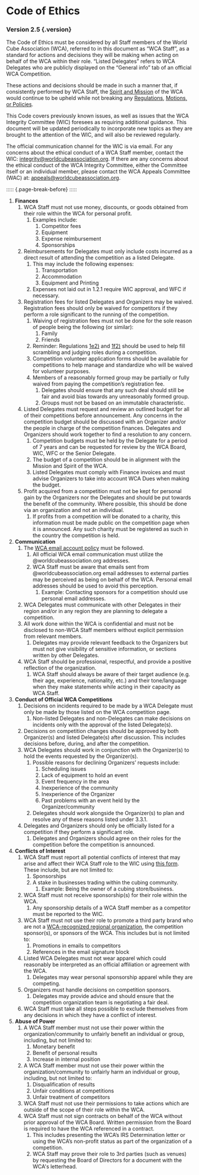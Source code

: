 # Code of Ethics

### Version 2.5 {.version}

The Code of Ethics must be considered by all Staff members of the World Cube Association (WCA), referred to in this document as “WCA Staff”, as a standard for actions and decisions they will be making when acting on behalf of the WCA within their role. “Listed Delegates” refers to WCA Delegates who are publicly displayed on the “General info” tab of an official WCA Competition.

These actions and decisions should be made in such a manner that, if consistently performed by WCA Staff, the [Spirit and Mission](wcadoc{documents/motions/Spirit.pdf}) of the WCA would continue to be upheld while not breaking any [Regulations](wca{regulations}), [Motions, or Policies](wca{documents}).

This Code covers previously known issues, as well as issues that the WCA Integrity Committee (WIC) foresees as requiring additional guidance. This document will be updated periodically to incorporate new topics as they are brought to the attention of the WIC, and will also be reviewed regularly.

The official communication channel for the WIC is via email. For any concerns about the ethical conduct of a WCA Staff member, contact the WIC: [integrity@worldcubeassociation.org](mailto:integrity@worldcubeassociation.org). If there are any concerns about the ethical conduct of the WCA Integrity Committee, either the Committee itself or an individual member, please contact the WCA Appeals Committee (WAC) at: [appeals@worldcubeassociation.org](mailto:appeals@worldcubeassociation.org).

::::: {.page-break-before}
:::::

1. **Finances**
   1. WCA Staff must not use money, discounts, or goods obtained from their role within the WCA for personal profit.
      1. Examples include:
         1. Competitor fees
         2. Equipment
         3. Expense reimbursement
         4. Sponsorships
   2. Reimbursements for Delegates must only include costs incurred as a direct result of attending the competition as a listed Delegate.
      1. This may include the following expenses:
         1. Transportation
         2. Accommodation
         3. Equipment and Printing
      2. Expenses not laid out in 1.2.1 require WIC approval, and WFC if necessary.
   3. Registration fees for listed Delegates and Organizers may be waived. Registration fees should only be waived for competitors if they perform a role significant to the running of the competition.
      1. Waiving of registration fees must not be done for the sole reason of people being the following (or similar):
         1. Family
         2. Friends
      2. Reminder: Regulations [1e2)](wca{regulations/#1e2}) and [1f2)](wca{regulations/#1f2}) should be used to help fill scrambling and judging roles during a competition.
      3. Competition volunteer application forms should be available for competitions to help manage and standardize who will be waived for volunteer purposes.
      4. Members of a reasonably formed group may be partially or fully waived from paying the competition’s registration fee.
         1. Delegates should ensure that any such deal should still be fair and avoid bias towards any unreasonably formed group.
         2. Groups must not be based on an immutable characteristic.
   4. Listed Delegates must request and review an outlined budget for all of their competitions before announcement. Any concerns in the competition budget should be discussed with an Organizer and/or the people in charge of the competition finances. Delegates and Organizers should work together to find a resolution to any concern.
      1. Competition budgets must be held by the Delegate for a period of 7 years and can be requested for review by the WCA Board, WIC, WFC or the Senior Delegate.
      2. The budget of a competition should be in alignment with the Mission and Spirit of the WCA.
      3. Listed Delegates must comply with Finance invoices and must advise Organizers to take into account WCA Dues when making the budget.
   5. Profit acquired from a competition must not be kept for personal gain by the Organizers nor the Delegates and should be put towards the benefit of the community. Where possible, this should be done via an organization and not an individual.
      1. If profits from a competition will be donated to a charity, this information must be made public on the competition page when it is announced. Any such charity must be registered as such in the country the competition is held.
2. **Communication**
   1. The [WCA email account policy](wcadoc{documents/policies/internal/Email%20Account.pdf}) must be followed.
      1. All official WCA email communication must utilize the @worldcubeassociation.org addresses.
      2. WCA Staff must be aware that emails sent from @worldcubeassociation.org email addresses to external parties may be perceived as being on behalf of the WCA. Personal email addresses should be used to avoid this perception.
         1. Example: Contacting sponsors for a competition should use personal email addresses.
   2. WCA Delegates must communicate with other Delegates in their region and/or in any region they are planning to delegate a competition.
   3. All work done within the WCA is confidential and must not be disclosed to non-WCA Staff members without explicit permission from relevant members.
      1. Delegates may provide relevant feedback to the Organizers but must not give visibility of sensitive information, or sections written by other Delegates.
   4. WCA Staff should be professional, respectful, and provide a positive reflection of the organization.
      1. WCA Staff should always be aware of their target audience (e.g. their age, experience, nationality, etc.) and their tone/language when they make statements while acting in their capacity as WCA Staff.
3. **Conduct of Official WCA Competitions**
   1. Decisions on incidents required to be made by a WCA Delegate must only be made by those listed on the WCA competition page.
      1. Non-listed Delegates and non-Delegates can make decisions on incidents only with the approval of the listed Delegate(s).
   2. Decisions on competition changes should be approved by both Organizer(s) and listed Delegate(s) after discussion. This includes decisions before, during, and after the competition.
   3. WCA Delegates should work in conjunction with the Organizer(s) to hold the events requested by the Organizer(s).
      1. Possible reasons for declining Organizers’ requests include:
         1. Scheduling issues
         2. Lack of equipment to hold an event
         3. Event frequency in the area
         4. Inexperience of the community
         5. Inexperience of the Organizer
         6. Past problems with an event held by the Organizer/community
      2. Delegates should work alongside the Organizer(s) to plan and resolve any of these reasons listed under 3.3.1.
   4. Delegates and Organizers should only be officially listed for a competition if they perform a significant role.
      1. Delegates and Organizers should agree on their roles for the competition before the competition is announced.
4. **Conflicts of Interest**
   1. WCA Staff must report all potential conflicts of interest that may arise and affect their WCA Staff role to the WIC using [this form](https://docs.google.com/forms/d/e/1FAIpQLSca81GIwjguJoWrPcbgabkRpdgJqbusIf9RBR7ObNNNL9kvqw/viewform?usp=sf_link). These include, but are not limited to:
      1. Sponsorships
      2. A stake in businesses trading within the cubing community.
         1. Example: Being the owner of a cubing store/business.
   2. WCA Staff must not receive sponsorship(s) for their role within the WCA.
      1. Any sponsorship details of a WCA Staff member as a competitor must be reported to the WIC.
   3. WCA Staff must not use their role to promote a third party brand who are not a [WCA-recognized regional organization](wca{organizations}), the competition sponsor(s), or sponsors of the WCA. This includes but is not limited to:
      1. Promotions in emails to competitors
      2. References in the email signature block
   4. Listed WCA Delegates must not wear apparel which could reasonably be interpreted as an official affiliation or agreement with the WCA.
      1. Delegates may wear personal sponsorship apparel while they are competing.
   5. Organizers must handle decisions on competition sponsors.
      1. Delegates may provide advice and should ensure that the competition organization team is negotiating a fair deal.
   6. WCA Staff must take all steps possible to exclude themselves from any decisions in which they have a conflict of interest.
5. **Abuse of Power**
   1. A WCA Staff member must not use their power within the organization/community to unfairly benefit an individual or group, including, but not limited to:
      1. Monetary benefit
      2. Benefit of personal results
      3. Increase in internal position
   2. A WCA Staff member must not use their power within the organization/community to unfairly harm an individual or group, including, but not limited to:
      1. Disqualification of results
      2. Unfair conditions at competitions
      3. Unfair treatment of competitors
   3. WCA Staff must not use their permissions to take actions which are outside of the scope of their role within the WCA.
   4. WCA Staff must not sign contracts on behalf of the WCA without prior approval of the WCA Board. Written permission from the Board is required to have the WCA referenced in a contract.
      1. This includes presenting the WCA’s IRS Determination letter or using the WCA’s non-profit status as part of the organization of a competition.
      2. WCA Staff may prove their role to 3rd parties (such as venues) by requesting the Board of Directors for a document with the WCA's letterhead.
